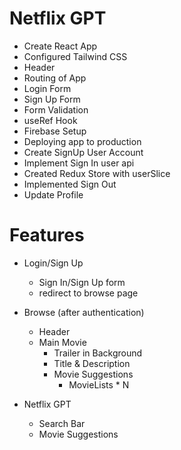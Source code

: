 # Netflix GPT

- Create React App
- Configured Tailwind CSS
- Header
- Routing of App
- Login Form
- Sign Up Form
- Form Validation
- useRef Hook
- Firebase Setup
- Deploying app to production
- Create SignUp User Account
- Implement Sign In user api
- Created Redux Store with userSlice
- Implemented Sign Out
- Update Profile

# Features

- Login/Sign Up
    - Sign In/Sign Up form
    - redirect to browse page

- Browse (after authentication)
    - Header
    - Main Movie
        - Trailer in Background
        - Title & Description
        - Movie Suggestions
            - MovieLists * N
- Netflix GPT
    - Search Bar
    - Movie Suggestions